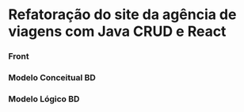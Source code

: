 # Refatoração do site da agência de viagens com Java CRUD e React

### Front



### Modelo Conceitual BD



### Modelo Lógico BD
